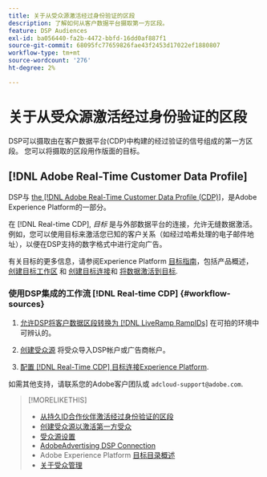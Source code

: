```yaml
---
title: 关于从受众源激活经过身份验证的区段
description: 了解如何从客户数据平台摄取第一方区段。
feature: DSP Audiences
exl-id: ba056440-fa2b-4472-bbfd-16dd0af887f1
source-git-commit: 68095fc77659826fae43f2453d17022ef1880807
workflow-type: tm+mt
source-wordcount: '276'
ht-degree: 2%

---
```


# 关于从受众源激活经过身份验证的区段

<!-- Doesn't specifically explain what you can do in our UI -->

DSP可以摄取由在客户数据平台(CDP)中构建的经过验证的信号组成的第一方区段。 您可以将摄取的区段用作版面的目标。

## [!DNL Adobe Real-Time Customer Data Profile]

DSP与 [the [!DNL Adobe Real-Time Customer Data Profile (CDP)]](https://experienceleague.adobe.com/docs/experience-platform/rtcdp/overview.html?lang=zh-Hans)，是Adobe Experience Platform的一部分。

在 [!DNL Real-time CDP], *目标* 是与外部数据平台的连接，允许无缝数据激活。 例如，您可以使用目标来激活您已知的客户关系（如经过哈希处理的电子邮件地址），以便在DSP支持的数字格式中进行定向广告。

有关目标的更多信息，请参阅Experience Platform [目标指南](https://experienceleague.adobe.com/docs/experience-platform/destinations/home.html)，包括产品概述， [创建目标工作区](https://experienceleague.adobe.com/docs/experience-platform/destinations/ui/destinations-workspace.html) 和 [创建目标连接](https://experienceleague.adobe.com/docs/experience-platform/destinations/ui/connect-destination.html)和 [将数据激活到目标](https://experienceleague.adobe.com/docs/experience-platform/destinations/ui/activate/activate-segment-streaming-destinations.html).

### 使用DSP集成的工作流 [!DNL Real-time CDP] {#workflow-sources}

1. [允许DSP将客户数据区段转换为 [!DNL LiveRamp RampIDs]](source-durable-id.md) 在可拍的环境中可辨认的。<!-- I don't think I need this here: This requires DSP account-level and campaign-level settings to enable segment sharing with [!DNL LiveRamp], which will translate customer data to [!DNL RampIDs] to create targetable segments. Your Adobe Account Team will perform this configuration. -->

1. [创建受众源](source-create.md) 将受众导入DSP帐户或广告商帐户。

1. [配置 [!DNL Real-Time CDP] 目标连接Experience Platform](https://experienceleague.adobe.com/docs/experience-platform/destinations/catalog/advertising/adobe-advertising-cloud-connection.html).

如需其他支持，请联系您的Adobe客户团队或 `adcloud-support@adobe.com`.

>[!MORELIKETHIS]
>
>* [从持久ID合作伙伴激活经过身份验证的区段](source-durable-id.md)
>* [创建受众源以激活第一方受众](source-create.md)
>* [受众源设置](source-settings.md)
>* [AdobeAdvertising DSP Connection](https://experienceleague.adobe.com/docs/experience-platform/destinations/catalog/advertising/adobe-advertising-cloud-connection.html)
>* Adobe Experience Platform [目标目录概述](https://experienceleague.adobe.com/docs/experience-platform/destinations/catalog/overview.html)
>* [关于受众管理](/help/dsp/audiences/audience-about.md)


